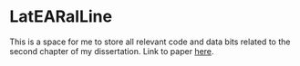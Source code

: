 # LatEARalLine

This is a space for me to store all relevant code and data bits related to the second chapter of my dissertation. 
Link to paper [here](https://journals.biologists.com/jeb/article/223/24/jeb236141/226044/Multimodal-mechanosensing-enables-treefrog-embryos). 
